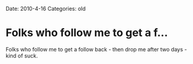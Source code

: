 Date: 2010-4-16
Categories: old

# Folks who follow me to get a f...

Folks who follow me to get a follow back - then drop me after two days - kind of suck.

